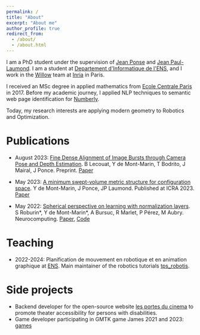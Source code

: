 ```yaml
---
permalink: /
title: "About"
excerpt: "About me"
author_profile: true
redirect_from: 
  - /about/
  - /about.html
---
```


I am a PhD student under the supervision of [Jean Ponse](https://www.di.ens.fr/~ponce/) and [Jean Paul-Laumond](https://fr.wikipedia.org/wiki/Jean-Paul_Laumond).
I am a student at [Departement d'Informatique de l'ENS](https://www.di.ens.fr/), and I work in the [Willow](https://www.inria.fr/en/willow) team at [Inria](https://www.inria.fr/fr/centre-inria-de-paris) in Paris.

I received an MSc degree in applied mathematics from [Ecole Centrale Paris](https://www.centralesupelec.fr/) in 2017. Before my academic journey, I applied NLP techniques to semantic web page identification for [Numberly](https://numberly.com/en/).

Today, my research interests are applying modern geometry to Robotics and Optimization.


Publications
======
- August 2023: [Fine Dense Alignment of Image Bursts through Camera Pose and Depth Estimation](https://arxiv.org/abs/2312.05190). B Lecouat, Y de Mont-Marin, T Bodrito, J Mairal, J Ponce. Preprint. [Paper](https://arxiv.org/pdf/2312.05190.pdf)


- May 2023: [A minimum swept-volume metric structure for configuration space](https://ieeexplore.ieee.org/document/10161367). Y de Mont-Marin, J Ponce, JP Laumond. Published at ICRA 2023. [Paper](https://ieeexplore.ieee.org/document/10161367)

- May 2022: [Spherical perspective on learning with normalization layers](https://imagine.enpc.fr/~roburins/spherical_persp/). S Roburin\*, Y de Mont-Marin\*, A Bursuc, R Marlet, P Pérez, M Aubry. Neurocomputing. [Paper](https://www.sciencedirect.com/science/article/pii/S092523122200159X), [Code](https://github.com/ymontmarin/adamsrt)


Teaching
======
- 2022-2024: Planification de mouvement en robotique et en animation graphique at [ENS](https://www.ens.psl.eu/). Main maintainer of the robotics tutorials [tps_robotis](https://github.com/ymontmarin/_tps_robotique).


Side projects
======
- Backend developer for the open-source website [les portes du cinema](https://portesducinema.fr/) to promote theater accessibility for persons with disabilities.
- Game developer participating in GMTK game James 2021 and 2023: [games](https://havenvik.itch.io/)
